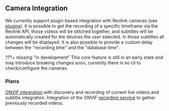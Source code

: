## Camera Integration

We currently support plugin based integration with Reolink cameras (see [plugins](/features/plugins)). It is possible to get the recording of a specific timeframe via the Reolink API, those videos will be stitched together, and subtitles will be automatically created for the devices the user selected. In those subtitles all changes will be displayed. It is also possible to provide a custom delay between the "recording time" and the "database time".

???+ missing "in development"
    This core feature is still in an early state and may introduce breaking changes soon, currently there is no UI to check/configure the cameras.

### Plans

[ONVIF integration](https://www.onvif.org/profiles/specifications/) with discovery and recording of current live videos and subtitle integration.
Integration of the ONVIF [recording service](https://www.onvif.org/specs/srv/rsrch/ONVIF-RecordingSearch-Service-Spec.pdf) to gather previously recorded videos.
